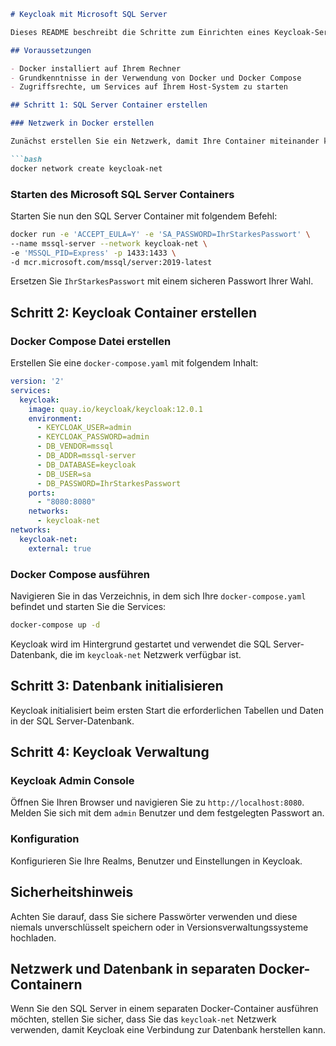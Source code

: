 

```markdown
# Keycloak mit Microsoft SQL Server

Dieses README beschreibt die Schritte zum Einrichten eines Keycloak-Servers mit einer externen Microsoft SQL Server-Datenbank.

## Voraussetzungen

- Docker installiert auf Ihrem Rechner
- Grundkenntnisse in der Verwendung von Docker und Docker Compose
- Zugriffsrechte, um Services auf Ihrem Host-System zu starten

## Schritt 1: SQL Server Container erstellen

### Netzwerk in Docker erstellen

Zunächst erstellen Sie ein Netzwerk, damit Ihre Container miteinander kommunizieren können:

```bash
docker network create keycloak-net
```

### Starten des Microsoft SQL Server Containers

Starten Sie nun den SQL Server Container mit folgendem Befehl:

```bash
docker run -e 'ACCEPT_EULA=Y' -e 'SA_PASSWORD=IhrStarkesPasswort' \
--name mssql-server --network keycloak-net \
-e 'MSSQL_PID=Express' -p 1433:1433 \
-d mcr.microsoft.com/mssql/server:2019-latest
```

Ersetzen Sie `IhrStarkesPasswort` mit einem sicheren Passwort Ihrer Wahl.

## Schritt 2: Keycloak Container erstellen

### Docker Compose Datei erstellen

Erstellen Sie eine `docker-compose.yaml` mit folgendem Inhalt:

```yaml
version: '2'
services:
  keycloak:
    image: quay.io/keycloak/keycloak:12.0.1
    environment:
      - KEYCLOAK_USER=admin
      - KEYCLOAK_PASSWORD=admin
      - DB_VENDOR=mssql
      - DB_ADDR=mssql-server
      - DB_DATABASE=keycloak
      - DB_USER=sa
      - DB_PASSWORD=IhrStarkesPasswort
    ports:
      - "8080:8080"
    networks:
      - keycloak-net
networks:
  keycloak-net:
    external: true
```

### Docker Compose ausführen

Navigieren Sie in das Verzeichnis, in dem sich Ihre `docker-compose.yaml` befindet und starten Sie die Services:

```bash
docker-compose up -d
```

Keycloak wird im Hintergrund gestartet und verwendet die SQL Server-Datenbank, die im `keycloak-net` Netzwerk verfügbar ist.

## Schritt 3: Datenbank initialisieren

Keycloak initialisiert beim ersten Start die erforderlichen Tabellen und Daten in der SQL Server-Datenbank.

## Schritt 4: Keycloak Verwaltung

### Keycloak Admin Console

Öffnen Sie Ihren Browser und navigieren Sie zu `http://localhost:8080`. Melden Sie sich mit dem `admin` Benutzer und dem festgelegten Passwort an.

### Konfiguration

Konfigurieren Sie Ihre Realms, Benutzer und Einstellungen in Keycloak.

## Sicherheitshinweis

Achten Sie darauf, dass Sie sichere Passwörter verwenden und diese niemals unverschlüsselt speichern oder in Versionsverwaltungssysteme hochladen.

## Netzwerk und Datenbank in separaten Docker-Containern

Wenn Sie den SQL Server in einem separaten Docker-Container ausführen möchten, stellen Sie sicher, dass Sie das `keycloak-net` Netzwerk verwenden, damit Keycloak eine Verbindung zur Datenbank herstellen kann.
```
